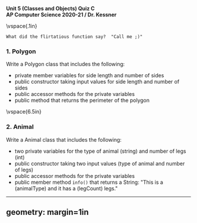 __Unit 5 (Classes and Objects) Quiz C__  
__AP Computer Science 2020-21 / Dr. Kessner__  

\vspace{.1in}

```
What did the flirtatious function say?  "Call me ;)"
```

### 1.  Polygon

Write a Polygon class that includes the following:

* private member variables for side length and number of sides
* public constructor taking input values for side length and number of sides
* public accessor methods for the private variables
* public method that returns the perimeter of the polygon


\vspace{6.5in}


### 2. Animal

Write a Animal class that includes the following:

* two private variables for the type of animal (string) and number of legs (int)
* public constructor taking two input values (type of animal and number of legs)
* public accessor methods for the private variables
* public member method `info()` that returns a String:
    "This is a (animalType) and it has a (legCount) legs."



---
geometry: margin=1in
---


